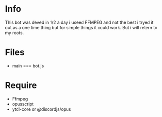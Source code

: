 # Info

This bot was deved in 1/2 a day i useed FFMPEG and not the best i tryed it out
as a one time thing but for simple things it could work. But i will retern to my roots.

# Files

* main === bot.js

# Require

* Ffmpeg
* opusscript
* ytdl-core or @discordjs/opus